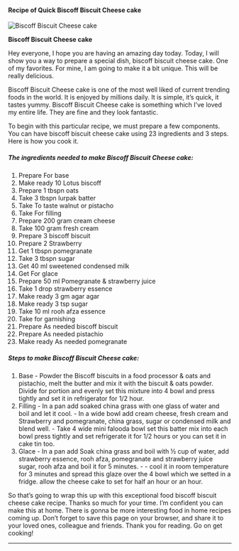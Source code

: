             

#### Recipe of Quick Biscoff Biscuit Cheese cake

![Biscoff Biscuit Cheese cake](https://img-global.cpcdn.com/recipes/b9895a7f38ee83a5/751x532cq70/biscoff-biscuit-cheese-cake-recipe-main-photo.jpg)

**Biscoff Biscuit Cheese cake**

Hey everyone, I hope you are having an amazing day today. Today, I will show you a way to prepare a special dish, biscoff biscuit cheese cake. One of my favorites. For mine, I am going to make it a bit unique. This will be really delicious.

Biscoff Biscuit Cheese cake is one of the most well liked of current trending foods in the world. It is enjoyed by millions daily. It is simple, it’s quick, it tastes yummy. Biscoff Biscuit Cheese cake is something which I’ve loved my entire life. They are fine and they look fantastic.

To begin with this particular recipe, we must prepare a few components. You can have biscoff biscuit cheese cake using 23 ingredients and 3 steps. Here is how you cook it.

##### The ingredients needed to make Biscoff Biscuit Cheese cake:

1.  Prepare For base
2.  Make ready 10 Lotus biscoff
3.  Prepare 1 tbspn oats
4.  Take 3 tbspn lurpak batter
5.  Take To taste walnut or pistacho
6.  Take For filling
7.  Prepare 200 gram cream cheese
8.  Take 100 gram fresh cream
9.  Prepare 3 biscoff biscuit
10.  Prepare 2 Strawberry
11.  Get 1 tbspn pomegranate
12.  Take 3 tbspn sugar
13.  Get 40 ml sweetened condensed milk
14.  Get For glace
15.  Prepare 50 ml Pomegranate & strawberry juice
16.  Take 1 drop strawberry essence
17.  Make ready 3 gm agar agar
18.  Make ready 3 tsp sugar
19.  Take 10 ml rooh afza essence
20.  Take for garnishing
21.  Prepare As needed biscoff biscuit
22.  Prepare As needed pistachio
23.  Make ready As needed pomegranate

##### Steps to make Biscoff Biscuit Cheese cake:

1.  Base - Powder the Biscoff biscuits in a food processor & oats and pistachio, melt the butter and mix it with the biscuit & oats powder. Divide for portion and evenly set this mixture into 4 bowl and press tightly and set it in refrigerator for 1/2 hour.
2.  Filling - In a pan add soaked china grass with one glass of water and boil and let it cool. - In a wide bowl add cream cheese, fresh cream and Strawberry and pomegranate, china grass, sugar or condensed milk and blend well. - Take 4 wide mini falooda bowl set this batter mix into each bowl press tightly and set refrigerate it for 1/2 hours or you can set it in cake tin too.
3.  Glace - In a pan add Soak china grass and boil with ½ cup of water, add strawberry essence, rooh afza, pomegranate and strawberry juice sugar, rooh afza and boil it for 5 minutes. - - cool it in room temperature for 3 minutes and spread this glaze over the 4 bowl which we setted in a fridge. allow the cheese cake to set for half an hour or an hour.

So that’s going to wrap this up with this exceptional food biscoff biscuit cheese cake recipe. Thanks so much for your time. I’m confident you can make this at home. There is gonna be more interesting food in home recipes coming up. Don’t forget to save this page on your browser, and share it to your loved ones, colleague and friends. Thank you for reading. Go on get cooking!

* * *